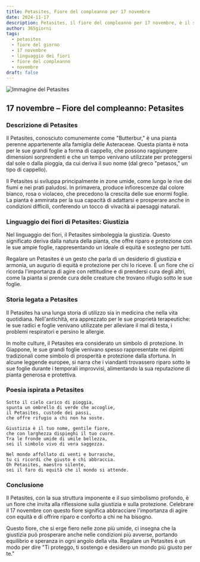 ```yaml
---
title: Petasites, Fiore del compleanno per 17 novembre
date: 2024-11-17
description: Petasites, il fiore del compleanno per 17 novembre, è il simbolo di Giustizia. Scopri il suo significato unico, le storie affascinanti e la poesia che celebra la sua bellezza.
author: 365giorni
tags:
  - petasites
  - fiore del giorno
  - 17 novembre
  - linguaggio dei fiori
  - fiore del compleanno
  - novembre
draft: false
---
```


![Immagine del Petasites](https://cdn.pixabay.com/photo/2015/09/24/17/19/hunt-955953_1280.jpg)

## 17 novembre – Fiore del compleanno: Petasites

### Descrizione di Petasites

Il Petasites, conosciuto comunemente come "Butterbur," è una pianta perenne appartenente alla famiglia delle Asteraceae. Questa pianta è nota per le sue grandi foglie a forma di cappello, che possono raggiungere dimensioni sorprendenti e che un tempo venivano utilizzate per proteggersi dal sole o dalla pioggia, da cui deriva il suo nome (dal greco "petasos," un tipo di cappello).

Il Petasites si sviluppa principalmente in zone umide, come lungo le rive dei fiumi e nei prati paludosi. In primavera, produce infiorescenze dal colore bianco, rosa o violaceo, che precedono la crescita delle sue enormi foglie. La pianta è ammirata per la sua capacità di adattarsi e prosperare anche in condizioni difficili, conferendo un tocco di vivacità ai paesaggi naturali.

### Linguaggio dei fiori di Petasites: Giustizia

Nel linguaggio dei fiori, il Petasites simboleggia la giustizia. Questo significato deriva dalla natura della pianta, che offre riparo e protezione con le sue ampie foglie, rappresentando un ideale di equità e sostegno per tutti.

Regalare un Petasites è un gesto che parla di un desiderio di giustizia e armonia, un augurio di equità e protezione per chi lo riceve. È un fiore che ci ricorda l'importanza di agire con rettitudine e di prendersi cura degli altri, come la pianta si prende cura delle creature che trovano rifugio sotto le sue foglie.

### Storia legata a Petasites

Il Petasites ha una lunga storia di utilizzo sia in medicina che nella vita quotidiana. Nell'antichità, era apprezzato per le sue proprietà terapeutiche: le sue radici e foglie venivano utilizzate per alleviare il mal di testa, i problemi respiratori e persino le allergie.

In molte culture, il Petasites era considerato un simbolo di protezione. In Giappone, le sue grandi foglie venivano spesso rappresentate nei dipinti tradizionali come simbolo di prosperità e protezione dalla sfortuna. In alcune leggende europee, si narra che i viandanti trovassero riparo sotto le sue foglie durante i temporali improvvisi, alimentando la sua reputazione di pianta generosa e protettiva.

### Poesia ispirata a Petasites

```
Sotto il cielo carico di pioggia,  
spunta un ombrello di verde che accoglie,  
il Petasites, custode dei passi,  
che offre rifugio a chi non ha soste.  

Giustizia è il tuo nome, gentile fiore,  
che con larghezza dispieghi il tuo cuore.  
Tra le fronde umide di umile bellezza,  
sei il simbolo vivo di vera saggezza.  

Nel mondo affollato di venti e burrasche,  
tu ci ricordi che giusto è chi abbraccia.  
Oh Petasites, maestro silente,  
sei il faro di equità che il mondo si attende.  
```

### Conclusione

Il Petasites, con la sua struttura imponente e il suo simbolismo profondo, è un fiore che invita alla riflessione sulla giustizia e sulla protezione. Celebrare il 17 novembre con questo fiore significa abbracciare l'importanza di agire con equità e di offrire riparo e conforto a chi ne ha bisogno.

Questo fiore, che si erge fiero nelle zone più umide, ci insegna che la giustizia può prosperare anche nelle condizioni più avverse, portando equilibrio e speranza in ogni angolo della vita. Regalare un Petasites è un modo per dire "Ti proteggo, ti sostengo e desidero un mondo più giusto per te."